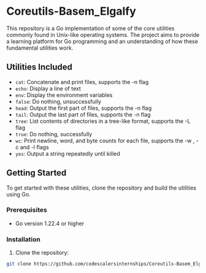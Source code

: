 # Coreutils-Basem_Elgalfy

This repository is a Go implementation of some of the core utilities commonly found in Unix-like operating systems. The project aims to provide a learning platform for Go programming and an understanding of how these fundamental utilities work.

## Utilities Included

- `cat`: Concatenate and print files, supports the -n flag 
- `echo`: Display a line of text
- `env`: Display the environment variables
- `false`: Do nothing, unsuccessfully
- `head`: Output the first part of files, supports the -n flag
- `tail`: Output the last part of files, supports the -n flag
- `tree`: List contents of directories in a tree-like format, supports the -L flag
- `true`: Do nothing, successfully
- `wc`: Print newline, word, and byte counts for each file, supports the -w , -c and -l flags
- `yes`: Output a string repeatedly until killed

## Getting Started

To get started with these utilities, clone the repository and build the utilities using Go.

### Prerequisites

- Go version 1.22.4 or higher

### Installation

1. Clone the repository:

```sh
git clone https://github.com/codescalersinternships/Coreutils-Basem_Elgalfy.git